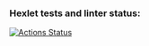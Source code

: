 ### Hexlet tests and linter status:
[![Actions Status](https://github.com/daniilvasutin/java-project-72/actions/workflows/hexlet-check.yml/badge.svg)](https://github.com/daniilvasutin/java-project-72/actions)